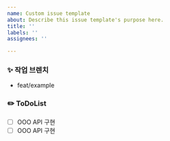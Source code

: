 ```yaml
---
name: Custom issue template
about: Describe this issue template's purpose here.
title: ''
labels: ''
assignees: ''

---
```


### ✨ 작업 브렌치
- feat/example

### ✏️ ToDoList
- [ ] OOO API 구현
- [ ] OOO API 구현
